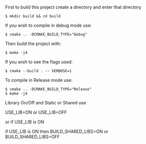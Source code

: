 
First to build this project create a directory and enter that directory

    $ mkdir build && cd build
    
If you wish to compile in debug mode use:

    $ cmake .. -DCMAKE_BUILD_TYPE="Debug"

Then build the project with:

    $ make -j4
    
If you wish to see the flags used:

    $ cmake --build . -- VERBOSE=1
    
To compile in Release mode use:

    $ cmake .. -DCMAKE_BUILD_TYPE="Release"
    $ make -j4

Library On/Off and Static or Shared use

USE_LIB=ON or USE_LIB=OFF

or if USE_LIB is ON

if USE_LIB is ON then BUILD_SHARED_LIBS=ON or BUILD_SHARED_LIBS=OFF


